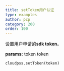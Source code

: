 ```yaml
---
title: setToken用户认证
type: examples
author: pcp
category: 200
order: 100
---
```



设置用户申请的**sdk token**。

**params:**  token token

```[pyhton][setToken]
cloudpss.setToken(token)
```